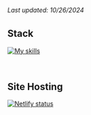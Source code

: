 ###### Last updated: 10/26/2024

## Stack

[![My skills](https://skillicons.dev/icons?i=js,css,html,bootstrap,react,mui,emotion,jest,webpack,npm)](https://skillicons.dev)

<br>

## Site Hosting

[![Netlify status](https://api.netlify.com/api/v1/badges/4a2c2b1f-33bb-4141-9771-d0529a2435df/deploy-status)](https://sentrygrabber.netlify.app)
